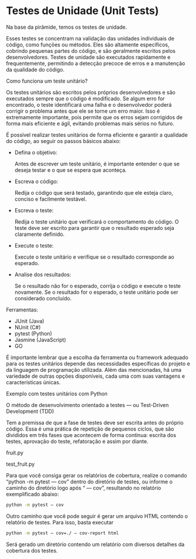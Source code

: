 # Testes de Unidade (Unit Tests)

Na base da pirâmide, temos os testes de unidade. 

Esses testes se concentram na validação das unidades individuais de código, como funções ou métodos. Eles são altamente específicos, cobrindo pequenas partes do código, e são geralmente escritos pelos desenvolvedores. Testes de unidade são executados rapidamente e frequentemente, permitindo a detecção precoce de erros e a manutenção da qualidade do código.

Como funciona um teste unitário?

Os testes unitários são escritos pelos próprios desenvolvedores e são executados sempre que o código é modificado. Se algum erro for encontrado, o teste identificará uma falha e o desenvolvedor poderá corrigir o problema antes que ele se torne um erro maior. Isso é extremamente importante, pois permite que os erros sejam corrigidos de forma mais eficiente e ágil, evitando problemas mais sérios no futuro.

É possível realizar testes unitários de forma eficiente e garantir a qualidade do código, ao seguir os passos básicos abaixo:

- Defina o objetivo:

    Antes de escrever um teste unitário, é importante entender o que se deseja testar e o que se espera que aconteça.

- Escreva o código:

    Redija o código que será testado, garantindo que ele esteja claro, conciso e facilmente testável.

- Escreva o teste:

    Redija o teste unitário que verificará o comportamento do código. O teste deve ser escrito para garantir que o resultado esperado seja claramente definido.

- Execute o teste:

    Execute o teste unitário e verifique se o resultado corresponde ao esperado.

- Analise dos resultados:

    Se o resultado não for o esperado, corrija o código e execute o teste novamente. Se o resultado for o esperado, o teste unitário pode ser considerado concluído.

Ferramentas:
- JUnit (Java)
- NUnit (C#)
- pytest (Python)
- Jasmine (JavaScript)
- GO

É importante lembrar que a escolha da ferramenta ou framework adequado para os testes unitários depende das necessidades específicas do projeto e da linguagem de programação utilizada. Além das mencionadas, há uma variedade de outras opções disponíveis, cada uma com suas vantagens e características únicas.

Exemplo com testes unitários com Python

O método de desenvolvimento orientado a testes — ou Test-Driven Development (TDD)

Tem a premissa de que a fase de testes deve ser escrita antes do próprio código. Essa é uma prática de repetição de pequenos ciclos, que são divididos em três fases que acontecem de forma contínua: escrita dos testes, aprovação do teste, refatoração e assim por diante.

fruit.py




test_fruit.py

Para que você consiga gerar os relatórios de cobertura, realize o comando “python -m pytest — cov” dentro do diretório de testes, ou informe o caminho do diretório logo após “ — cov”, resultando no relatório exemplificado abaixo:

```bash
python -m pytest — cov
```
Outro caminho que você pode seguir é gerar um arquivo HTML contendo o relatório de testes. Para isso, basta executar 

```bash
python -m pytest — cov=./ — cov-report html
```

Será gerado um diretório contendo um relatório com diversos detalhes da cobertura dos testes.